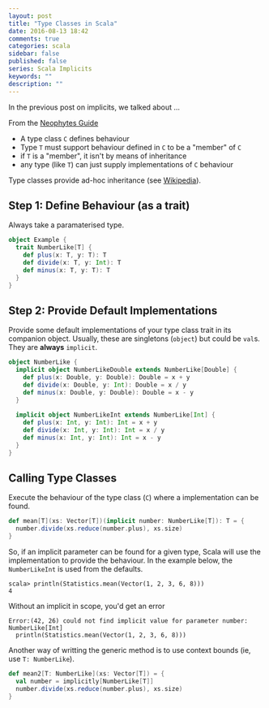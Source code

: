```yaml
---
layout: post
title: "Type Classes in Scala"
date: 2016-08-13 18:42
comments: true
categories: scala
sidebar: false
published: false
series: Scala Implicits
keywords: ""
description: ""
---
```


In the previous post on implicits, we talked about ...

<!-- more -->


From the [Neophytes Guide](http://danielwestheide.com/blog/2013/02/06/the-neophytes-guide-to-scala-part-12-type-classes.html)

* A type class `C` defines behaviour
* Type `T` must support behaviour defined in `C` to be a "member" of `C`
* if `T` is a "member", it isn't by means of inheritance
* any type (like `T`) can just supply implementations of `C` behaviour

Type classes provide ad-hoc inheritance (see [Wikipedia](http://bit.ly/1kr6C8E#Ad_hoc_polymorphism)).


## Step 1: Define Behaviour (as a trait)

Always take a paramaterised type.

```scala
object Example {
  trait NumberLike[T] {
    def plus(x: T, y: T): T
    def divide(x: T, y: Int): T
    def minus(x: T, y: T): T
  }
}
```
## Step 2: Provide Default Implementations

Provide some default implementations of your type class trait in its companion object. Usually, these are singletons (`object`) but could be `val`s. They are **always** `implicit`.

```scala
object NumberLike {
  implicit object NumberLikeDouble extends NumberLike[Double] {
    def plus(x: Double, y: Double): Double = x + y
    def divide(x: Double, y: Int): Double = x / y
    def minus(x: Double, y: Double): Double = x - y
  }
  
  implicit object NumberLikeInt extends NumberLike[Int] {
    def plus(x: Int, y: Int): Int = x + y
    def divide(x: Int, y: Int): Int = x / y
    def minus(x: Int, y: Int): Int = x - y
  }
}
```

## Calling Type Classes

Execute the behaviour of the type class (`C`) where a implementation can be found.


```scala
def mean[T](xs: Vector[T])(implicit number: NumberLike[T]): T = {
  number.divide(xs.reduce(number.plus), xs.size)
}
```

So, if an implicit parameter can be found for a given type, Scala will use the implementation to provide the behaviour. In the example below, the `NumberLikeInt` is used from the defaults.

    scala> println(Statistics.mean(Vector(1, 2, 3, 6, 8)))
    4
    
Without an implicit in scope, you'd get an error

    Error:(42, 26) could not find implicit value for parameter number: NumberLike[Int]
      println(Statistics.mean(Vector(1, 2, 3, 6, 8)))
      
      
Another way of writting the generic method is to use context bounds (ie, use `T: NumberLike`).

```scala
def mean2[T: NumberLike](xs: Vector[T]) = {
  val number = implicitly[NumberLike[T]]
  number.divide(xs.reduce(number.plus), xs.size)
}
```
